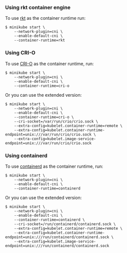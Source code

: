 ### Using rkt container engine

To use [rkt](https://github.com/coreos/rkt) as the container runtime run:

```shell
$ minikube start \
    --network-plugin=cni \
    --enable-default-cni \
    --container-runtime=rkt
```


### Using CRI-O

To use [CRI-O](https://github.com/kubernetes-incubator/cri-o) as the container runtime, run:

```shell
$ minikube start \
    --network-plugin=cni \
    --enable-default-cni \
    --container-runtime=cri-o
```

Or you can use the extended version:

```shell
$ minikube start \
    --network-plugin=cni \
    --enable-default-cni \
    --container-runtime=cri-o \
    --cri-socket=/var/run/crio/crio.sock \
    --extra-config=kubelet.container-runtime=remote \
    --extra-config=kubelet.container-runtime-endpoint=unix:///var/run/crio/crio.sock \
    --extra-config=kubelet.image-service-endpoint=unix:///var/run/crio/crio.sock
```

### Using containerd

To use [containerd](https://github.com/containerd/containerd) as the container runtime, run:

```shell
$ minikube start \
    --network-plugin=cni \
    --enable-default-cni \
    --container-runtime=containerd
```

Or you can use the extended version:

```shell
$ minikube start \
    --network-plugin=cni \
    --enable-default-cni \
    --container-runtime=containerd \
    --cri-socket=/run/containerd/containerd.sock \
    --extra-config=kubelet.container-runtime=remote \
    --extra-config=kubelet.container-runtime-endpoint=unix:///run/containerd/containerd.sock \
    --extra-config=kubelet.image-service-endpoint=unix:///run/containerd/containerd.sock
```
